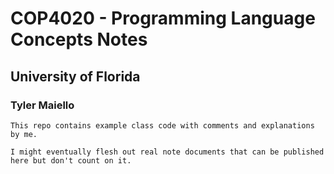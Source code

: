 # COP4020 - Programming Language Concepts Notes
## University of Florida
### Tyler Maiello

```
This repo contains example class code with comments and explanations by me.
```

```
I might eventually flesh out real note documents that can be published here but don't count on it.
```